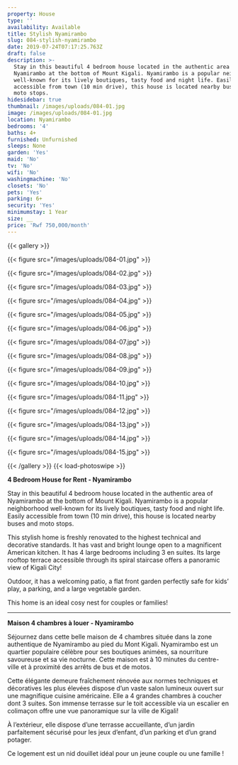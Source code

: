 ```yaml
---
property: House
type: ''
availability: Available
title: Stylish Nyamirambo
slug: 084-stylish-nyamirambo
date: 2019-07-24T07:17:25.763Z
draft: false
description: >-
  Stay in this beautiful 4 bedroom house located in the authentic area of
  Nyamirambo at the bottom of Mount Kigali. Nyamirambo is a popular neighborhood
  well-known for its lively boutiques, tasty food and night life. Easily
  accessible from town (10 min drive), this house is located nearby buses and
  moto stops.
hidesidebar: true
thumbnail: /images/uploads/084-01.jpg
image: /images/uploads/084-01.jpg
location: Nyamirambo
bedrooms: '4'
baths: 4+
furnished: Unfurnished
sleeps: None
garden: 'Yes'
maid: 'No'
tv: 'No'
wifi: 'No'
washingmachine: 'No'
closets: 'No'
pets: 'Yes'
parking: 6+
security: 'Yes'
minimumstay: 1 Year
size: __
price: 'Rwf 750,000/month'
---
```

{{< gallery >}} 

{{< figure src="/images/uploads/084-01.jpg" >}} 

{{< figure src="/images/uploads/084-02.jpg" >}}

 {{< figure src="/images/uploads/084-03.jpg" >}} 

{{< figure src="/images/uploads/084-04.jpg" >}}

{{< figure src="/images/uploads/084-05.jpg" >}}

 {{< figure src="/images/uploads/084-06.jpg" >}}

 {{< figure src="/images/uploads/084-07.jpg" >}}

 {{< figure src="/images/uploads/084-08.jpg" >}}

{{< figure src="/images/uploads/084-09.jpg" >}} 

{{< figure src="/images/uploads/084-10.jpg" >}}

 {{< figure src="/images/uploads/084-11.jpg" >}} 

{{< figure src="/images/uploads/084-12.jpg" >}}

{{< figure src="/images/uploads/084-13.jpg" >}}

{{< figure src="/images/uploads/084-14.jpg" >}}

{{< figure src="/images/uploads/084-15.jpg" >}}

 {{< /gallery >}} {{< load-photoswipe >}}

**4 Bedroom House for Rent - Nyamirambo**

Stay in this beautiful 4 bedroom house located in the authentic area of Nyamirambo at the bottom of Mount Kigali. Nyamirambo is a popular neighborhood well-known for its lively boutiques, tasty food and night life. Easily accessible from town (10 min drive), this house is located nearby buses and moto stops.

This stylish home is freshly renovated to the highest technical and decorative standards. It has vast and bright lounge open to a magnificent American kitchen. It has 4 large bedrooms including 3 en suites. Its large rooftop terrace accessible through its spiral staircase offers a panoramic view of Kigali City!

Outdoor, it has a welcoming patio, a flat front garden perfectly safe for kids’ play, a parking, and a large vegetable garden. 

This home is an ideal cosy nest for couples or families!

- - -

**Maison 4 chambres à louer - Nyamirambo**

Séjournez dans cette belle maison de 4 chambres située dans la zone authentique de Nyamirambo au pied du Mont Kigali. Nyamirambo est un quartier populaire célèbre pour ses boutiques animées, sa nourriture savoureuse et sa vie nocturne. Cette maison est à 10 minutes du centre-ville et à proximité des arrêts de bus et de motos. 

Cette élégante demeure fraîchement rénovée aux normes techniques et décoratives les plus élevées dispose d’un vaste salon lumineux ouvert sur une magnifique cuisine américaine. Elle a 4 grandes chambres à coucher dont 3 suites. Son immense terrasse sur le toit accessible via un escalier en colimaçon offre une vue panoramique sur la ville de Kigali!

À l’extérieur, elle dispose d’une terrasse accueillante, d’un jardin parfaitement sécurisé pour les jeux d’enfant, d’un parking et d’un grand potager.

Ce logement est un nid douillet idéal pour un jeune couple ou une famille !
